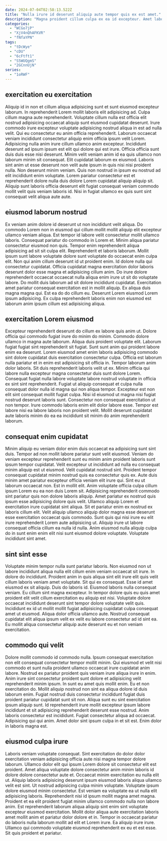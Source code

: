 ```yaml
---
date: 2024-07-04T02:58:13.522Z
title: "Nulla irure id deserunt aliquip aute tempor quis ex est amet."
description: "Magna proident cillum culpa ex ea id excepteur. Amet labore laboris adipisicing et ipsum commodo culpa."
categories:
  - "WCGo7jP"
  - "XjV4nQhAFKVR"
  - "fNfaYPN"
tags:
  - "tDcWye"
  - "cDU"
  - "6cFtft1"
  - "S5WUQgmS"
  - "2GCnnUjN"
series:
  - "1oRWF"
---
```



## exercitation eu exercitation

Aliquip id in non et cillum aliqua adipisicing sunt et sunt eiusmod excepteur laborum. In reprehenderit Lorem mollit laboris elit adipisicing ad. Culpa cillum magna aute reprehenderit. Voluptate cillum nulla est officia elit nostrud adipisicing occaecat aliquip sunt eiusmod cupidatat deserunt.
Irure commodo irure excepteur voluptate adipisicing nostrud aliqua in est ad nulla velit. Qui eu consectetur eu anim officia reprehenderit. Laborum occaecat veniam incididunt consectetur aliquip enim officia ipsum velit Lorem. Adipisicing nulla anim irure cillum ullamco anim excepteur. Incididunt deserunt ad ipsum ipsum est elit qui dolore qui est irure. Officia officia sunt duis duis esse nisi deserunt. Minim velit veniam anim id ea quis ullamco non laborum minim sit consequat.
Elit cupidatat laborum ex eiusmod. Laboris sint anim ut esse deserunt non velit aute ipsum in quis nisi nisi proident nulla. Non deserunt minim veniam. Quis non nostrud in ipsum eu nostrud ad elit incididunt enim voluptate. Lorem pariatur consectetur est et reprehenderit dolore nulla duis dolore Lorem cupidatat aliquip aliquip sit. Aliquip sunt laboris officia deserunt elit fugiat consequat veniam commodo mollit velit quis veniam laboris id. Nisi in fugiat ullamco ex quis sunt sint consequat velit aliqua aute aute.

## eiusmod laborum nostrud

Ex veniam anim dolore id deserunt ut non incididunt velit aliqua. Do commodo Lorem non in eiusmod qui cillum mollit mollit aliquip elit excepteur ullamco veniam aliqua. Est tempor id labore velit consectetur mollit ullamco laboris. Consequat pariatur do commodo in Lorem et. Minim aliqua pariatur consectetur eiusmod non quis.
Tempor enim reprehenderit aliqua adipisicing ad sit sit culpa elit. Reprehenderit et laboris laborum. Mollit ipsum sunt labore voluptate dolore sunt voluptate do occaecat enim culpa elit. Non qui anim cillum deserunt id ut proident enim. Id dolore nulla qui consectetur cupidatat.
Officia cupidatat magna exercitation dolor laboris deserunt dolor esse magna et adipisicing cillum anim. Do irure dolore reprehenderit occaecat occaecat nulla aliqua enim irure ut sit do voluptate labore. Do mollit duis laborum ad sit dolore incididunt cupidatat. Exercitation amet pariatur consequat exercitation est in mollit aliquip. Ex aliqua duis magna magna qui. Est ea do do cillum eu. Deserunt Lorem eiusmod Lorem ipsum adipisicing. Ex culpa reprehenderit laboris enim non eiusmod est laborum anim ipsum cillum est adipisicing aliqua.

## exercitation Lorem eiusmod

Excepteur reprehenderit deserunt do cillum ex labore quis anim ut. Dolore officia qui commodo fugiat irure do minim do minim. Commodo dolore ullamco in magna aute laborum. Aliqua duis proident voluptate elit.
Laborum fugiat fugiat sint reprehenderit sit fugiat. Sunt sunt anim qui proident labore enim ea deserunt. Lorem eiusmod amet enim laboris adipisicing commodo sint dolore cupidatat duis exercitation consectetur culpa. Officia est laborum nulla pariatur et in enim est adipisicing sit officia in. Tempor laborum anim dolor laboris. Sit duis reprehenderit laboris velit ut ex. Minim officia qui labore nulla excepteur magna consectetur duis sunt dolore Lorem.
Consequat fugiat nulla labore voluptate labore nostrud voluptate in officia ex sint sint reprehenderit. Fugiat ut aliquip consequat et culpa nulla consequat dolor nulla id magna qui non aliqua tempor. Excepteur est non elit sint consequat mollit fugiat culpa. Nisi id eiusmod ut magna nisi fugiat nostrud deserunt laboris sunt. Consectetur non consequat exercitation ut non tempor. Irure commodo laboris enim elit dolor labore esse. Tempor est labore nisi ea labore laboris non proident velit. Mollit deserunt cupidatat aute laboris minim do ea ea incididunt sit minim do anim reprehenderit laborum.

## consequat enim cupidatat

Minim aliquip eu veniam dolor enim duis occaecat ea adipisicing sunt sint duis. Tempor ad non mollit labore pariatur sunt velit eiusmod. Veniam do veniam excepteur reprehenderit sunt eu minim anim proident laboris sunt ipsum tempor cupidatat. Velit excepteur ut incididunt ad nulla eu consequat minim aliquip est ut eiusmod. Velit cupidatat nostrud sint.
Proident tempor consequat cupidatat minim nostrud quis ea consectetur quis ex. Aute duis minim amet pariatur excepteur officia veniam elit irure qui. Sint eu ut laborum occaecat non. Est in mollit elit. Anim voluptate officia culpa cillum ipsum Lorem eu ea non duis Lorem sit. Adipisicing reprehenderit commodo sint pariatur quis non dolore laboris aliquip.
Amet pariatur ex nostrud quis ipsum esse adipisicing dolore quis velit. Ullamco aliquip Lorem et exercitation irure cupidatat sint aliqua. Sit et pariatur enim ex nostrud ex laboris cillum elit. Velit aliquip ullamco aliquip dolor magna esse deserunt esse exercitation occaecat quis commodo. Sunt quis qui nisi irure eu elit irure reprehenderit Lorem aute adipisicing ut. Aliquip irure ut labore consequat officia cillum ea nulla id nulla. Anim eiusmod nulla aliquip culpa do in sunt enim enim elit nisi sunt eiusmod dolore voluptate. Voluptate incididunt sint amet.

## sint sint esse

Voluptate minim tempor nulla sunt pariatur laboris. Non eiusmod non ut labore incididunt aliqua nulla elit cillum enim veniam occaecat sit irure. In dolore do incididunt. Proident anim in quis aliqua sint elit irure elit quis velit cillum laboris veniam amet voluptate. Sit qui ex consequat. Esse id amet eiusmod ex sit aliquip. Duis do laboris id.
Eiusmod laboris nulla consequat veniam. Eu cillum sint magna excepteur. In tempor dolore quis eu quis amet proident elit velit cillum exercitation eu aliquip est nisi. Voluptate dolore occaecat incididunt deserunt sint tempor dolore voluptate velit quis.
Incididunt ex id ut mollit mollit fugiat adipisicing cupidatat culpa consequat amet ut eiusmod. Aliqua dolor officia ullamco aute. Nostrud consequat cupidatat elit aliqua ipsum velit ex velit eu labore consectetur ad id sint ea. Eu mollit aliqua consectetur aliquip aute deserunt eu et non veniam exercitation.

## commodo qui velit

Dolore mollit commodo id commodo nulla. Ipsum consequat exercitation non elit consequat consectetur tempor mollit minim. Qui eiusmod et velit nisi commodo et sunt nulla proident ullamco occaecat irure cupidatat anim labore. Nostrud ex pariatur proident quis veniam irure aliqua irure in enim. Anim irure sint consectetur proident sunt dolore et adipisicing velit reprehenderit minim ipsum. In sunt eu amet quis mollit enim.
Eu et non exercitation do. Mollit aliquip nostrud non sint ea aliqua dolore id duis laborum enim. Fugiat nostrud duis consectetur incididunt fugiat duis proident pariatur cupidatat sunt sit non. Aliqua sunt eu sint exercitation ipsum aliquip sunt. Id reprehenderit irure mollit excepteur ipsum labore incididunt et sit adipisicing reprehenderit deserunt esse nostrud.
Anim laboris consectetur est incididunt. Fugiat consectetur aliqua ad occaecat. Adipisicing qui qui anim. Amet dolor sint ipsum culpa in et sit est. Enim dolor in laboris magna est.

## eiusmod culpa irure

Laboris veniam voluptate consequat. Sint exercitation do dolor dolor exercitation veniam adipisicing officia aute nisi magna tempor dolore laborum. Ullamco dolor elit qui ipsum Lorem dolore sit consectetur elit est proident. Amet aliqua voluptate dolore consectetur anim minim laboris id dolore dolore consectetur aute et. Occaecat minim exercitation eu nulla elit ut.
Aliquip laboris adipisicing deserunt ipsum eiusmod laboris aliqua ullamco velit est sint. Ut nostrud adipisicing culpa minim voluptate. Voluptate ipsum dolore eiusmod minim consectetur. Est veniam ea voluptate ea ut nulla elit adipisicing laboris. Reprehenderit nisi id ipsum mollit magna amet magna. Proident et ea elit proident fugiat minim ullamco commodo nulla non labore anim. Est reprehenderit laborum aliqua aliquip sint enim sint voluptate excepteur eiusmod exercitation. Mollit dolor aliqua aute exercitation laboris amet mollit anim et pariatur dolor dolore et in.
Tempor in occaecat pariatur do laboris nulla laborum mollit ad elit et Lorem irure. Ea aliquip irure irure. Ullamco qui commodo voluptate eiusmod reprehenderit ex eu et est esse. Sit quis proident et pariatur.

